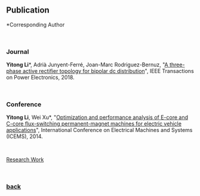 <br />

## Publication

*Corresponding Author

<br />

### Journal

**Yitong Li***, Adrià Junyent-Ferré, Joan-Marc Rodriguez-Bernuz, "[A three-phase active rectifier topology for bipolar dc distribution](http://ieeexplore.ieee.org/document/7921443/#full-text-section)", IEEE Transactions on Power Electronics, 2018.  

<br />

### Conference

**Yitong Li**, Wei Xu*, "[Optimization and performance analysis of E-core and C-core flux-switching permanent-magnet machines for electric vehicle applications](https://ieeexplore.ieee.org/document/7013436/)", International Conference on Electrical Machines and Systems (ICEMS), 2014.

<br />

[Research Work](https://yt-li.github.io/research)

<br />

### [back](https://yt-li.github.io/)
